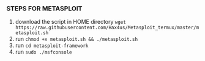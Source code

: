 ### STEPS FOR METASPLOIT
1. download the script in HOME directory `wget https://raw.githubusercontent.com/Hax4us/Metasploit_termux/master/metasploit.sh`
2. run `chmod +x metasploit.sh && ./metasploit.sh`
3. run `cd metasploit-framework`
4. run `sudo ./msfconsole`



